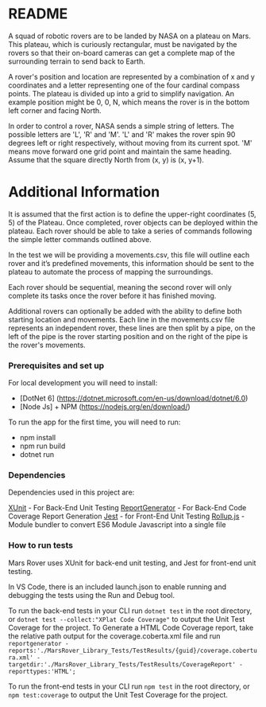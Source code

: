 # README #

A squad of robotic rovers are to be landed by NASA on a plateau on Mars. This plateau, which is curiously rectangular, must be navigated by the rovers so that their on-board cameras can get a complete map of the surrounding terrain to send back to Earth.

A rover's position and location are represented by a combination of x and y coordinates and a letter representing one of the four cardinal compass points. The plateau is divided up into a grid to simplify navigation. An example position might be 0, 0, N, which means the rover is in the bottom left corner and facing North.

In order to control a rover, NASA sends a simple string of letters. The possible letters are 'L', 'R' and 'M'. 'L' and 'R' makes the rover spin 90 degrees left or right respectively, without moving from its current spot. 'M' means move forward one grid point and maintain the same heading.
Assume that the square directly North from (x, y) is (x, y+1).

# Additional Information #

It is assumed that the first action is to define the upper-right coordinates (5, 5) of the Plateau.
Once completed, rover objects can be deployed within the plateau. Each rover should be able to take a series of commands following the simple letter commands outlined above.

In the test we will be providing a movements.csv, this file will outline each rover and it’s predefined movements, this information should be sent to the plateau to automate the process of mapping the surroundings.

Each rover should be sequential, meaning the second rover will only complete its tasks once the rover before it has finished moving.

Additional rovers can optionally be added with the ability to define both starting location and movements.
Each line in the movements.csv file represents an independent rover, these lines are then split by a pipe, on the left of the pipe is the rover starting position and on the right of the pipe is the rover's movements.

### Prerequisites and set up

For local development you will need to install:

- [DotNet 6] (https://dotnet.microsoft.com/en-us/download/dotnet/6.0) 
- [Node Js] + NPM (https://nodejs.org/en/download/)

To run the app for the first time, you will need to run:

- npm install
- npm run build
- dotnet run

### Dependencies

Dependencies used in this project are:

[XUnit](https://xunit.net/) - For Back-End Unit Testing
[ReportGenerator](https://www.nuget.org/packages/dotnet-reportgenerator-globaltool) - For Back-End Code Coverage Report Generation
[Jest](https://jestjs.io/) - for Front-End Unit Testing
[Rollup.js](https://rollupjs.org) - Module bundler to convert ES6 Module Javascript into a single file

### How to run tests

Mars Rover uses XUnit for back-end unit testing, and Jest for front-end unit testing.

In VS Code, there is an included launch.json to enable running and debugging the tests using the Run and Debug tool. 

To run the back-end tests in your CLI run `dotnet test` in the root directory, or `dotnet test --collect:"XPlat Code Coverage"` to output the Unit Test Coverage for the project. To Generate a HTML Code Coverage report, take the relative path output for the coverage.coberta.xml file and run `reportgenerator -reports:'./MarsRover_Library_Tests/TestResults/{guid}/coverage.cobertura.xml' -targetdir:'./MarsRover_Library_Tests/TestResults/CoverageReport' -reporttypes:'HTML';`

To run the front-end tests in your CLI run `npm test` in the root directory, or `npm test:coverage` to output the Unit Test Coverage for the project.

